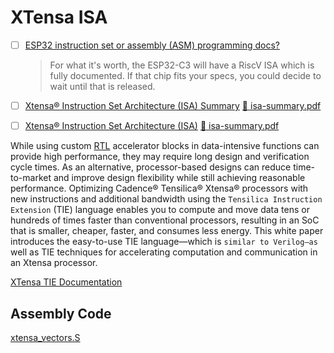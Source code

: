# XTensa ISA


- [ ] [ESP32 instruction set or assembly (ASM) programming docs?](https://esp32.com/viewtopic.php?t=17549)
  
  > For what it's worth, the ESP32-C3 will have a RiscV ISA which is fully documented. If that chip fits your specs, you could decide to wait until that is released.

- [ ] [Xtensa® Instruction Set Architecture (ISA) Summary](https://www.cadence.com/content/dam/cadence-www/global/en_US/documents/tools/ip/tensilica-ip/isa-summary.pdf) [:roll_of_paper: isa-summary.pdf](docs/isa-summary.pdf)
- [ ] [Xtensa® Instruction Set Architecture (ISA)](https://0x04.net/~mwk/doc/xtensa.pdf) [:roll_of_paper: isa-summary.pdf](docs/xtensa.pdf)

While using custom [RTL](https://en.wikipedia.org/wiki/Register-transfer_level) accelerator blocks in data-intensive functions can provide high performance,
they may require long design and verification cycle times. As an alternative, processor-based designs
can reduce time-to-market and improve design flexibility while still achieving reasonable performance.
Optimizing Cadence® Tensilica® Xtensa® processors with new instructions and additional bandwidth
using the `Tensilica Instruction Extension` (TIE) language enables you to compute and move data tens
or hundreds of times faster than conventional processors, resulting in an SoC that is smaller, cheaper,
faster, and consumes less energy. This white paper introduces the easy-to-use TIE language—which
is `similar to Verilog—as` well as TIE techniques for accelerating computation and communication in an
Xtensa processor.

[XTensa TIE Documentation](https://community.cadence.com/cadence_technology_forums/f/digital-implementation/57721/xtensa-tie-documentation)

## Assembly Code

[xtensa_vectors.S](https://github.com/espressif/esp-idf/blob/master/components/xtensa/xtensa_vectors.S)

